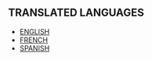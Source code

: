 ## TRANSLATED LANGUAGES

- [ENGLISH](./Translations/english.txt)
- [FRENCH](./Translations/francais.txt)
- [SPANISH](./Translations/Spanish.txt)

